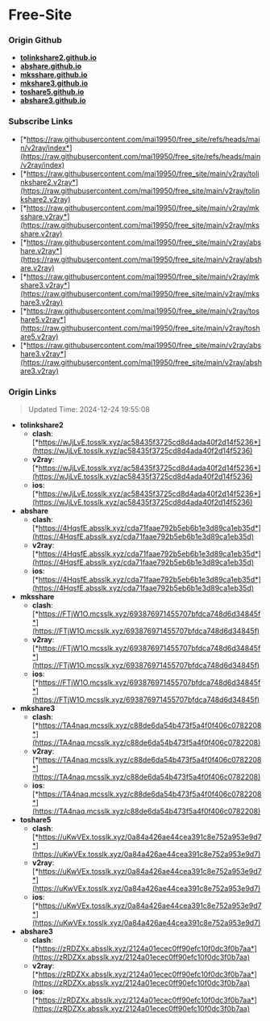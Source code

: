 # Free-Site

### Origin Github

- [**tolinkshare2.github.io**](https://github.com/tolinkshare2/tolinkshare2.github.io)
- [**abshare.github.io**](https://github.com/abshare/abshare.github.io)
- [**mksshare.github.io**](https://github.com/mksshare/mksshare.github.io)
- [**mkshare3.github.io**](https://github.com/mkshare3/mkshare3.github.io)
- [**toshare5.github.io**](https://github.com/toshare5/toshare5.github.io)
- [**abshare3.github.io**](https://github.com/abshare3/abshare3.github.io)

### Subscribe Links

- [*https://raw.githubusercontent.com/mai19950/free_site/refs/heads/main/v2ray/index*](https://raw.githubusercontent.com/mai19950/free_site/refs/heads/main/v2ray/index)
- [*https://raw.githubusercontent.com/mai19950/free_site/main/v2ray/tolinkshare2.v2ray*](https://raw.githubusercontent.com/mai19950/free_site/main/v2ray/tolinkshare2.v2ray)
- [*https://raw.githubusercontent.com/mai19950/free_site/main/v2ray/mksshare.v2ray*](https://raw.githubusercontent.com/mai19950/free_site/main/v2ray/mksshare.v2ray)
- [*https://raw.githubusercontent.com/mai19950/free_site/main/v2ray/abshare.v2ray*](https://raw.githubusercontent.com/mai19950/free_site/main/v2ray/abshare.v2ray)
- [*https://raw.githubusercontent.com/mai19950/free_site/main/v2ray/mkshare3.v2ray*](https://raw.githubusercontent.com/mai19950/free_site/main/v2ray/mkshare3.v2ray)
- [*https://raw.githubusercontent.com/mai19950/free_site/main/v2ray/toshare5.v2ray*](https://raw.githubusercontent.com/mai19950/free_site/main/v2ray/toshare5.v2ray)
- [*https://raw.githubusercontent.com/mai19950/free_site/main/v2ray/abshare3.v2ray*](https://raw.githubusercontent.com/mai19950/free_site/main/v2ray/abshare3.v2ray)

### Origin Links

> Updated Time: 2024-12-24 19:55:08

- **tolinkshare2**
  - **clash**: [*https://wJjLvE.tosslk.xyz/ac58435f3725cd8d4ada40f2d14f5236*](https://wJjLvE.tosslk.xyz/ac58435f3725cd8d4ada40f2d14f5236)
  - **v2ray**: [*https://wJjLvE.tosslk.xyz/ac58435f3725cd8d4ada40f2d14f5236*](https://wJjLvE.tosslk.xyz/ac58435f3725cd8d4ada40f2d14f5236)
  - **ios**: [*https://wJjLvE.tosslk.xyz/ac58435f3725cd8d4ada40f2d14f5236*](https://wJjLvE.tosslk.xyz/ac58435f3725cd8d4ada40f2d14f5236)
- **abshare**
  - **clash**: [*https://4HqsfE.absslk.xyz/cda71faae792b5eb6b1e3d89ca1eb35d*](https://4HqsfE.absslk.xyz/cda71faae792b5eb6b1e3d89ca1eb35d)
  - **v2ray**: [*https://4HqsfE.absslk.xyz/cda71faae792b5eb6b1e3d89ca1eb35d*](https://4HqsfE.absslk.xyz/cda71faae792b5eb6b1e3d89ca1eb35d)
  - **ios**: [*https://4HqsfE.absslk.xyz/cda71faae792b5eb6b1e3d89ca1eb35d*](https://4HqsfE.absslk.xyz/cda71faae792b5eb6b1e3d89ca1eb35d)
- **mksshare**
  - **clash**: [*https://FTjW1O.mcsslk.xyz/693876971455707bfdca748d6d34845f*](https://FTjW1O.mcsslk.xyz/693876971455707bfdca748d6d34845f)
  - **v2ray**: [*https://FTjW1O.mcsslk.xyz/693876971455707bfdca748d6d34845f*](https://FTjW1O.mcsslk.xyz/693876971455707bfdca748d6d34845f)
  - **ios**: [*https://FTjW1O.mcsslk.xyz/693876971455707bfdca748d6d34845f*](https://FTjW1O.mcsslk.xyz/693876971455707bfdca748d6d34845f)
- **mkshare3**
  - **clash**: [*https://TA4naq.mcsslk.xyz/c88de6da54b473f5a4f0f406c0782208*](https://TA4naq.mcsslk.xyz/c88de6da54b473f5a4f0f406c0782208)
  - **v2ray**: [*https://TA4naq.mcsslk.xyz/c88de6da54b473f5a4f0f406c0782208*](https://TA4naq.mcsslk.xyz/c88de6da54b473f5a4f0f406c0782208)
  - **ios**: [*https://TA4naq.mcsslk.xyz/c88de6da54b473f5a4f0f406c0782208*](https://TA4naq.mcsslk.xyz/c88de6da54b473f5a4f0f406c0782208)
- **toshare5**
  - **clash**: [*https://uKwVEx.tosslk.xyz/0a84a426ae44cea391c8e752a953e9d7*](https://uKwVEx.tosslk.xyz/0a84a426ae44cea391c8e752a953e9d7)
  - **v2ray**: [*https://uKwVEx.tosslk.xyz/0a84a426ae44cea391c8e752a953e9d7*](https://uKwVEx.tosslk.xyz/0a84a426ae44cea391c8e752a953e9d7)
  - **ios**: [*https://uKwVEx.tosslk.xyz/0a84a426ae44cea391c8e752a953e9d7*](https://uKwVEx.tosslk.xyz/0a84a426ae44cea391c8e752a953e9d7)
- **abshare3**
  - **clash**: [*https://zRDZXx.absslk.xyz/2124a01ecec0ff90efc10f0dc3f0b7aa*](https://zRDZXx.absslk.xyz/2124a01ecec0ff90efc10f0dc3f0b7aa)
  - **v2ray**: [*https://zRDZXx.absslk.xyz/2124a01ecec0ff90efc10f0dc3f0b7aa*](https://zRDZXx.absslk.xyz/2124a01ecec0ff90efc10f0dc3f0b7aa)
  - **ios**: [*https://zRDZXx.absslk.xyz/2124a01ecec0ff90efc10f0dc3f0b7aa*](https://zRDZXx.absslk.xyz/2124a01ecec0ff90efc10f0dc3f0b7aa)
